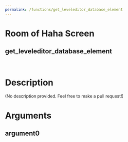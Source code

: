 ```yaml
---
permalink: /functions/get_leveleditor_database_element
---
```

# Room of Haha Screen  
## get_leveleditor_database_element  
&nbsp;  
# Description  
(No description provided. Feel free to make a pull request!) 
&nbsp;  
# Arguments
## argument0

&nbsp;  


